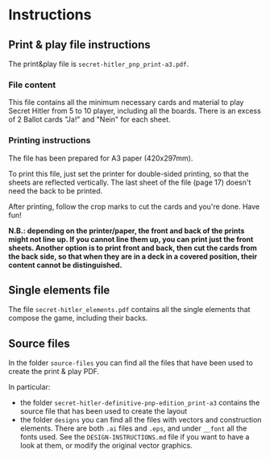 # Instructions

## Print & play file instructions

The print&play file is `secret-hitler_pnp_print-a3.pdf`.

### File content

This file contains all the minimum necessary cards and material to play Secret Hitler from 5 to 10 player, including all the boards. There is an excess of 2 Ballot cards "Ja!" and "Nein" for each sheet.

### Printing instructions

The file has been prepared for A3 paper (420x297mm).

To print this file, just set the printer for double-sided printing, so that the sheets are reflected vertically. The last sheet of the file (page 17) doesn't need the back to be printed.

After printing, follow the crop marks to cut the cards and you're done. Have fun!

**N.B.: depending on the printer/paper, the front and back of the prints might not line up. If you cannot line them up, you can print just the front sheets. Another option is to print front and back, then cut the cards from the back side, so that when they are in a deck in a covered position, their content cannot be distinguished.**

## Single elements file

The file `secret-hitler_elements.pdf` contains all the single elements that compose the game, including their backs.


## Source files

In the folder `source-files` you can find all the files that have been used to create the print & play PDF.

In particular:
- the folder `secret-hitler-definitive-pnp-edition_print-a3` contains the source file that has been used to create the layout
- the folder `designs` you can find all the files with vectors and construction elements. There are both `.ai` files and `.eps`, and under `__font` all the fonts used. See the `DESIGN-INSTRUCTIONS.md` file if you want to have a look at them, or modify the original vector graphics.